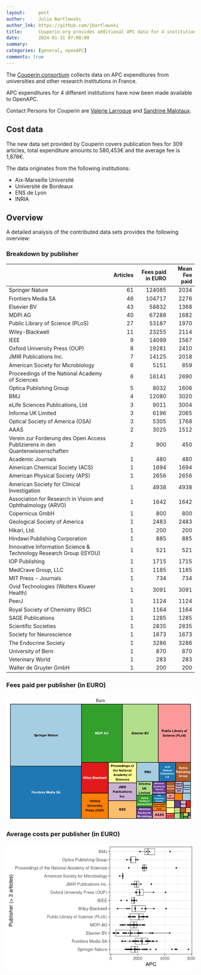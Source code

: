 ```yaml
---
layout:     post
author:     Julia Bartlewski
author_lnk: https://github.com/jbartlewski
title:      Couperin.org provides additional APC data for 4 institutions
date:       2024-01-31 07:00:00
summary:    
categories: [general, openAPC]
comments: true
---
```





The [Couperin consortium](https://couperin.org) collects data on APC expenditures from universities and other research institutions in France. 

APC expenditures for 4 different institutions have now been made available to OpenAPC.

Contact Persons for Couperin are [Valerie Larroque](mailto:valerie.larroque@couperin.org) and [Sandrine Malotaux](mailto:sandrine.malotaux@inp-toulouse.fr).

## Cost data



The new data set provided by Couperin covers publication fees for 309 articles, total expenditure amounts to 580,453€ and the average fee is 1,878€.

The data originates from the following institutions:

- Aix-Marseille Université
- Université de Bordeaux
- ENS de Lyon
- INRIA



## Overview

A detailed analysis of the contributed data sets provides the following overview:

### Breakdown by publisher



|                                                                               | Articles| Fees paid in EURO| Mean Fee paid|
|:------------------------------------------------------------------------------|--------:|-----------------:|-------------:|
|Springer Nature                                                                |       61|            124085|          2034|
|Frontiers Media SA                                                             |       46|            104717|          2276|
|Elsevier BV                                                                    |       43|             58832|          1368|
|MDPI AG                                                                        |       40|             67288|          1682|
|Public Library of Science (PLoS)                                               |       27|             53187|          1970|
|Wiley-Blackwell                                                                |       11|             23255|          2114|
|IEEE                                                                           |        9|             14099|          1567|
|Oxford University Press (OUP)                                                  |        8|             19281|          2410|
|JMIR Publications Inc.                                                         |        7|             14125|          2018|
|American Society for Microbiology                                              |        6|              5151|           859|
|Proceedings of the National Academy of Sciences                                |        6|             16141|          2690|
|Optica Publishing Group                                                        |        5|              8032|          1606|
|BMJ                                                                            |        4|             12080|          3020|
|eLife Sciences Publications, Ltd                                               |        3|              9011|          3004|
|Informa UK Limited                                                             |        3|              6196|          2065|
|Optical Society of America (OSA)                                               |        3|              5305|          1768|
|AAAS                                                                           |        2|              3025|          1512|
|Verein zur Forderung des Open Access Publizierens in den Quantenwissenschaften |        2|               900|           450|
|Academic Journals                                                              |        1|               480|           480|
|American Chemical Society (ACS)                                                |        1|              1694|          1694|
|American Physical Society (APS)                                                |        1|              2656|          2656|
|American Society for Clinical Investigation                                    |        1|              4938|          4938|
|Association for Research in Vision and Ophthalmology (ARVO)                    |        1|              1642|          1642|
|Copernicus GmbH                                                                |        1|               800|           800|
|Geological Society of America                                                  |        1|              2483|          2483|
|Hikari, Ltd.                                                                   |        1|               200|           200|
|Hindawi Publishing Corporation                                                 |        1|               885|           885|
|Innovative Information Science & Technology Research Group (ISYOU)             |        1|               521|           521|
|IOP Publishing                                                                 |        1|              1715|          1715|
|MedCrave Group, LLC                                                            |        1|              1185|          1185|
|MIT Press - Journals                                                           |        1|               734|           734|
|Ovid Technologies (Wolters Kluwer Health)                                      |        1|              3091|          3091|
|PeerJ                                                                          |        1|              1124|          1124|
|Royal Society of Chemistry (RSC)                                               |        1|              1164|          1164|
|SAGE Publications                                                              |        1|              1285|          1285|
|Scientific Societies                                                           |        1|              2835|          2835|
|Society for Neuroscience                                                       |        1|              1673|          1673|
|The Endocrine Society                                                          |        1|              3286|          3286|
|University of Bern                                                             |        1|               870|           870|
|Veterinary World                                                               |        1|               283|           283|
|Walter de Gruyter GmbH                                                         |        1|               200|           200|



### Fees paid per publisher (in EURO)

![plot of chunk tree_couperin_2024_01_31_full](/figure/tree_couperin_2024_01_31_full-1.png)

###  Average costs per publisher (in EURO)

![plot of chunk box_couperin_2024_01_31_publisher_full](/figure/box_couperin_2024_01_31_publisher_full-1.png)
